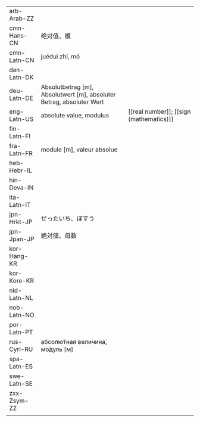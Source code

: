 | | | |
|-|-|-|
| arb-Arab-ZZ |  |  |
| cmn-Hans-CN | 绝对值、模 |  |
| cmn-Latn-CN | juéduì zhí, mó |  |
| dan-Latn-DK |  |  |
| deu-Latn-DE | Absolutbetrag [m], Absolutwert [m], absoluter Betrag, absoluter Wert |  |
| eng-Latn-US | absolute value, modulus | [[real number]]; [[sign (mathematics)]] |
| fin-Latn-FI |  |  |
| fra-Latn-FR | module [m], valeur absolue |  |
| heb-Hebr-IL |  |  |
| hin-Deva-IN |  |  |
| ita-Latn-IT |  |  |
| jpn-Hrkt-JP | ぜったいち、ぼすう |  |
| jpn-Jpan-JP | 絶対値、母数 |  |
| kor-Hang-KR |  |  |
| kor-Kore-KR |  |  |
| nld-Latn-NL |  |  |
| nob-Latn-NO |  |  |
| por-Latn-PT |  |  |
| rus-Cyrl-RU | абсолю́тная величина́, мо́дуль [м] |  |
| spa-Latn-ES |  |  |
| swe-Latn-SE |  |  |
| zxx-Zsym-ZZ |  |  |
|  |  |  |
